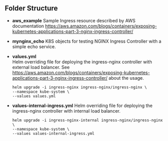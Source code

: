 ## Folder Structure

- **aws_example**
  Sample Ingress resource described by AWS documentation https://aws.amazon.com/blogs/containers/exposing-kubernetes-applications-part-3-nginx-ingress-controller/

- **mynginx_echo**
  K8S objects for testing NGINX Ingress Controller with a simple echo service.

- **values.yml**  
  Helm overriding file for deploying the ingress-nginx controller with external load balancer. See
  https://aws.amazon.com/blogs/containers/exposing-kubernetes-applications-part-3-nginx-ingress-controller/ about
  the usage.
  ```
  helm upgrade -i ingress-nginx ingress-nginx/ingress-nginx \
  --namespace kube-system \
  --values values.yml
  ```

- **values-internal-ingress.yml**
  Helm overriding file for deploying the ingress-nginx controller with internal load balancer.
  ```
  helm upgrade -i ingress-nginx-internal ingress-nginx/ingress-nginx \
  --namespace kube-system \
  --values values-internal-ingress.yml
  ```
